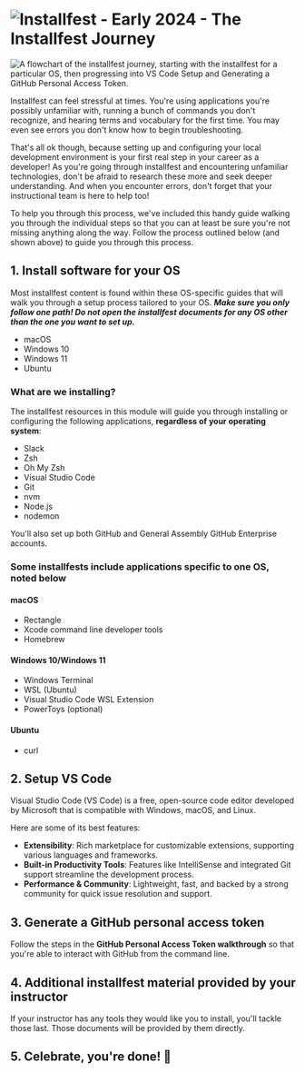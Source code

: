 # ![Installfest - Early 2024 - The Installfest Journey](./assets/hero.png)

![A flowchart of the installfest journey, starting with the installfest for a particular OS, then progressing into VS Code Setup and Generating a GitHub Personal Access Token.](./assets/installfest-journey.png)

Installfest can feel stressful at times. You're using applications you're possibly unfamiliar with, running a bunch of commands you don't recognize, and hearing terms and vocabulary for the first time. You may even see errors you don't know how to begin troubleshooting.

That's all ok though, because setting up and configuring your local development environment is your first real step in your career as a developer! As you're going through installfest and encountering unfamiliar technologies, don't be afraid to research these more and seek deeper understanding. And when you encounter errors, don't forget that your instructional team is here to help too!

To help you through this process, we've included this handy guide walking you through the individual steps so that you can at least be sure you're not missing anything along the way. Follow the process outlined below (and shown above) to guide you through this process.

## 1. Install software for your OS

Most installfest content is found within these OS-specific guides that will walk you through a setup process tailored to your OS. ***Make sure you only follow one path! Do not open the installfest documents for any OS other than the one you want to set up.***

- macOS
- Windows 10
- Windows 11
- Ubuntu

### What are we installing?

The installfest resources in this module will guide you through installing or configuring the following applications, **regardless of your operating system**:

- Slack
- Zsh
- Oh My Zsh
- Visual Studio Code
- Git
- nvm
- Node.js
- nodemon

You'll also set up both GitHub and General Assembly GitHub Enterprise accounts.

### Some installfests include applications specific to one OS, noted below

#### macOS

- Rectangle
- Xcode command line developer tools
- Homebrew

#### Windows 10/Windows 11

- Windows Terminal
- WSL (Ubuntu)
- Visual Studio Code WSL Extension
- PowerToys (optional)

#### Ubuntu

- curl

## 2. Setup VS Code

Visual Studio Code (VS Code) is a free, open-source code editor developed by Microsoft that is compatible with Windows, macOS, and Linux.

Here are some of its best features:

- **Extensibility**: Rich marketplace for customizable extensions, supporting various languages and frameworks.
- **Built-in Productivity Tools**: Features like IntelliSense and integrated Git support streamline the development process.
- **Performance & Community**: Lightweight, fast, and backed by a strong community for quick issue resolution and support.

## 3. Generate a GitHub personal access token

Follow the steps in the **GitHub Personal Access Token walkthrough** so that you're able to interact with GitHub from the command line.

## 4. Additional installfest material provided by your instructor

If your instructor has any tools they would like you to install, you'll tackle those last. Those documents will be provided by them directly.

## 5. Celebrate, you're done! 🎉
